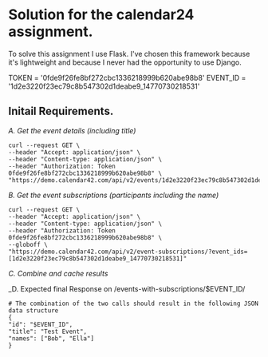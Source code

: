 # Solution for the calendar24 assignment.

To solve this assignment I use Flask.
I've chosen this framework because it's lightweight and because I never had the opportunity to use Django. 

TOKEN = '0fde9f26fe8bf272cbc1336218999b620abe98b8'
EVENT_ID = '1d2e3220f23ec79c8b547302d1deabe9_14770730218531'


## Initail Requirements.
_A. Get the event details (including title)_

```
curl --request GET \
--header "Accept: application/json" \
--header "Content-type: application/json" \
--header "Authorization: Token 0fde9f26fe8bf272cbc1336218999b620abe98b8" \
"https://demo.calendar42.com/api/v2/events/1d2e3220f23ec79c8b547302d1deabe9_14770730218531/"
```

_B. Get the event subscriptions (participants including the name)_
```
curl --request GET \
--header "Accept: application/json" \
--header "Content-type: application/json" \
--header "Authorization: Token 0fde9f26fe8bf272cbc1336218999b620abe98b8" \
--globoff \
"https://demo.calendar42.com/api/v2/event-subscriptions/?event_ids=[1d2e3220f23ec79c8b547302d1deabe9_14770730218531]"
```

_C. Combine and cache results_

_D. Expected final Response on /events-with-subscriptions/$EVENT_ID/
```
# The combination of the two calls should result in the following JSON data structure
{
"id": "$EVENT_ID",
"title": "Test Event",
"names": ["Bob", "Ella"]
}
```